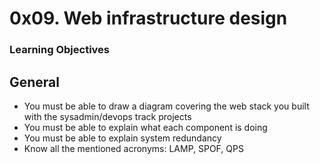 # 0x09. Web infrastructure design


### Learning Objectives

## General

 - You must be able to draw a diagram covering the web stack you built with the sysadmin/devops track projects
 - You must be able to explain what each component is doing
 - You must be able to explain system redundancy
 - Know all the mentioned acronyms: LAMP, SPOF, QPS
